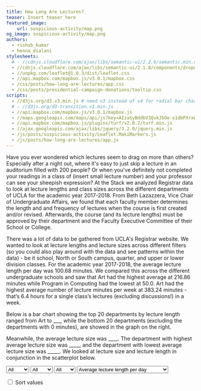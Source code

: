```yaml
---
title: How Long Are Lectures?
teaser: Insert teaser here
featured_image:
    url: suspicious-activity/map.png
og_image: suspicious-activity/map.png
authors:
  - rishub_kumar
  - henna_dialani
stylesheets:
  # - //cdnjs.cloudflare.com/ajax/libs/semantic-ui/2.2.6/semantic.min.css
  - //cdnjs.cloudflare.com/ajax/libs/semantic-ui/2.1.8/components/dropdown.min.css
  - //unpkg.com/leaflet@1.0.3/dist/leaflet.css
  - //api.mapbox.com/mapbox.js/v3.0.1/mapbox.css
  - /css/posts/how-long-are-lectures/app.css
  - /css/posts/presidential-campaign-donations/tooltip.css
scripts:
  - //d3js.org/d3.v3.min.js # need v3 instead of v4 for radial bar chart
  # - //d3js.org/d3-transition.v1.min.js
  - //api.mapbox.com/mapbox.js/v3.0.1/mapbox.js
  - //maps.googleapis.com/maps/api/js?key=AIzaSyBddbV3QvkJbOe-s1dbPXrxWV1Sy4z8nR0"
  - //api.mapbox.com/mapbox.js/plugins/turf/v2.0.2/turf.min.js
  - //ajax.googleapis.com/ajax/libs/jquery/3.2.0/jquery.min.js
  - /js/posts/suspicious-activity/Leaflet.MakiMarkers.js
  - /js/posts/how-long-are-lectures/app.js
---
```

Have you ever wondered which lectures seem to drag on more than others? Especially after a night out, where it's easy to just skip a lecture in an auditorium filled with 200 people? Or when you've definitely not completed your readings in a class of (insert small lecture number) and your professor can see your sheepish expression? At the Stack we analyzed Registrar data to look at lecture lengths and class sizes across the different departments of UCLA for the academic year 2017-2018. From Beth Lazazzera, Vice Chair of Undergraduate Affairs, we found that each faculty member determines the length and and frequency of lectures when the course is first created and/or revised. Afterwards, the course (and its lecture lengths) must be approved by their department and the Faculty Executive Committee of their School or College. 

There was a lot of data to be gathered from UCLA's Registrar website. We wanted to look at lecture lengths and lecture sizes across different filters (so you could also play around with the data and see patterns within the data) - be it school, North or South campus, quarter, and upper or lower division classes. For the academic year 2017-2018, the average lecture length per day was 100.68 minutes. We compared this across the different undergraduate schools and saw that Art had the highest average at 216.86 minutes while Program in Computing had the lowest at 50.0. Art had the highest average number of lecture minutes per week at 383.24 minutes - that’s 6.4 hours for a single class’s lectures (excluding discussions!) in a week. 

Below is a bar chart showing the top 20 departments by lecture length ranged from Art to ___, while the bottom 20 departments (excluding the departments with 0 minutes), are showed in the graph on the right. 

Meanwhile, the average lecture size was ____. The department with highest average lecture size was _____ and the department with lowest average lecture size was _____. We looked at lecture size and lecture length in conjunction in the scatterplot below. 



<select name="text" onchange="onQuarterChange(this.value)">
  <option value="all" selected>All</option>
  <option value="Fall">Fall</option>
  <option value="Winter">Winter</option>
  <option value="Spring">Spring</option>
</select>

<select name="text" onchange="onDivChange(this.value)">
  <option value="all" selected>All</option>
  <option value="Upper">Upper</option>
  <option value="Lower">Lower</option>
</select>

<select name="text" onchange="onCampusChange(this.value)">
  <option value="all" selected>All</option>
  <option value="North">North</option>
  <option value="South">South</option>
</select>

<select name="text" onchange="onFilterChange(this.value)">
  <option value="avg_lecture_length_day">Average lecture length per day</option>
  <option value="avg_lecture_length_week">Average lecture length per week</option>
  <option value="avg_num_lectures_week">Average number of lectures per week</option>
  <option value="avg_lecture_size">Average lecture size</option>
</select>

<label><input id="sort" type="checkbox"> Sort values</label>

<div id="radial-chart"></div>
<div id="scatterplot"></div>
